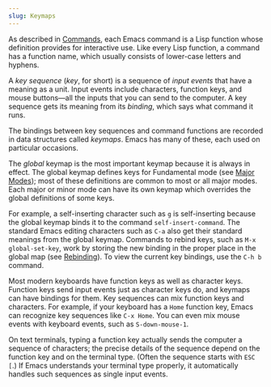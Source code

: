 ```yaml
---
slug: Keymaps
---
```


As described in [Commands](Commands), each Emacs command is a Lisp function whose definition provides for interactive use. Like every Lisp function, a command has a function name, which usually consists of lower-case letters and hyphens.

A *key sequence* (*key*, for short) is a sequence of *input events* that have a meaning as a unit. Input events include characters, function keys, and mouse buttons—all the inputs that you can send to the computer. A key sequence gets its meaning from its *binding*, which says what command it runs.

The bindings between key sequences and command functions are recorded in data structures called *keymaps*. Emacs has many of these, each used on particular occasions.

The *global* keymap is the most important keymap because it is always in effect. The global keymap defines keys for Fundamental mode (see [Major Modes](Major-Modes)); most of these definitions are common to most or all major modes. Each major or minor mode can have its own keymap which overrides the global definitions of some keys.

For example, a self-inserting character such as `g` is self-inserting because the global keymap binds it to the command `self-insert-command`. The standard Emacs editing characters such as `C-a` also get their standard meanings from the global keymap. Commands to rebind keys, such as `M-x global-set-key`, work by storing the new binding in the proper place in the global map (see [Rebinding](Rebinding)). To view the current key bindings, use the `C-h b` command.

Most modern keyboards have function keys as well as character keys. Function keys send input events just as character keys do, and keymaps can have bindings for them. Key sequences can mix function keys and characters. For example, if your keyboard has a `Home` function key, Emacs can recognize key sequences like `C-x Home`. You can even mix mouse events with keyboard events, such as `S-down-mouse-1`.

On text terminals, typing a function key actually sends the computer a sequence of characters; the precise details of the sequence depend on the function key and on the terminal type. (Often the sequence starts with `ESC [`.) If Emacs understands your terminal type properly, it automatically handles such sequences as single input events.
